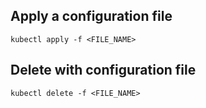 ## Apply a configuration file

~~~
kubectl apply -f <FILE_NAME>
~~~

## Delete with configuration file

~~~
kubectl delete -f <FILE_NAME>
~~~
